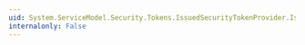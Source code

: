 ```yaml
---
uid: System.ServiceModel.Security.Tokens.IssuedSecurityTokenProvider.IssuerChannelBehaviors
internalonly: False
---
```

